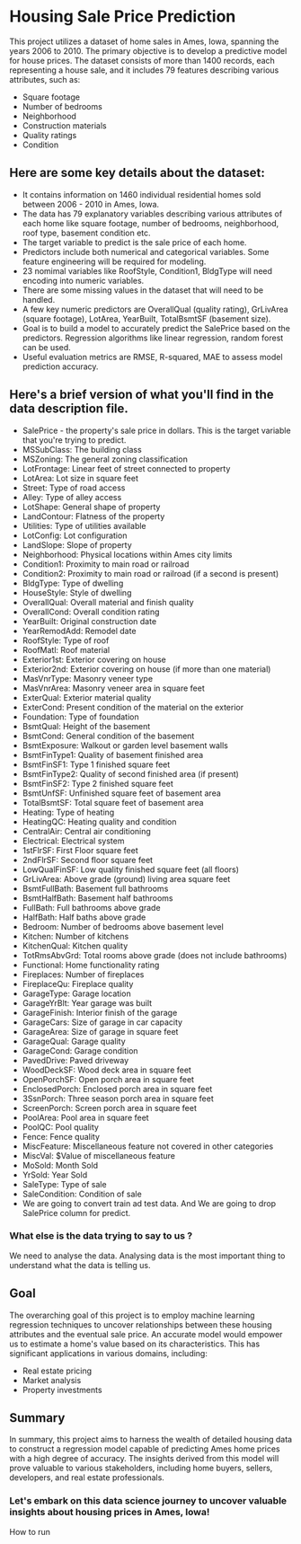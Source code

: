 # Housing Sale Price Prediction

This project utilizes a dataset of home sales in Ames, Iowa, spanning the years 2006 to 2010. The primary objective is to develop a predictive model for house prices. The dataset consists of more than 1400 records, each representing a house sale, and it includes 79 features describing various attributes, such as:

- Square footage
- Number of bedrooms
- Neighborhood
- Construction materials
- Quality ratings
- Condition

## Here are some key details about the dataset:

- It contains information on 1460 individual residential homes sold between 2006 - 2010 in Ames, Iowa.
- The data has 79 explanatory variables describing various attributes of each home like square footage, number of bedrooms, neighborhood, roof type, basement condition etc.
- The target variable to predict is the sale price of each home.
- Predictors include both numerical and categorical variables. Some feature engineering will be required for modeling.
- 23 nomimal variables like RoofStyle, Condition1, BldgType will need encoding into numeric variables.
- There are some missing values in the dataset that will need to be handled.
- A few key numeric predictors are OverallQual (quality rating), GrLivArea (square footage), LotArea, YearBuilt, TotalBsmtSF (basement size).
- Goal is to build a model to accurately predict the SalePrice based on the predictors. Regression algorithms like linear regression, random forest can be used.
- Useful evaluation metrics are RMSE, R-squared, MAE to assess model prediction accuracy.



## Here's a brief version of what you'll find in the data description file.

- SalePrice - the property's sale price in dollars. This is the target variable that you're trying to predict.
- MSSubClass: The building class
- MSZoning: The general zoning classification
- LotFrontage: Linear feet of street connected to property
- LotArea: Lot size in square feet
- Street: Type of road access
- Alley: Type of alley access
- LotShape: General shape of property
- LandContour: Flatness of the property
- Utilities: Type of utilities available
- LotConfig: Lot configuration
- LandSlope: Slope of property
- Neighborhood: Physical locations within Ames city limits
- Condition1: Proximity to main road or railroad
- Condition2: Proximity to main road or railroad (if a second is present)
- BldgType: Type of dwelling
- HouseStyle: Style of dwelling
- OverallQual: Overall material and finish quality
- OverallCond: Overall condition rating
- YearBuilt: Original construction date
- YearRemodAdd: Remodel date
- RoofStyle: Type of roof
- RoofMatl: Roof material
- Exterior1st: Exterior covering on house
- Exterior2nd: Exterior covering on house (if more than one material)
- MasVnrType: Masonry veneer type
- MasVnrArea: Masonry veneer area in square feet
- ExterQual: Exterior material quality
- ExterCond: Present condition of the material on the exterior
- Foundation: Type of foundation
- BsmtQual: Height of the basement
- BsmtCond: General condition of the basement
- BsmtExposure: Walkout or garden level basement walls
- BsmtFinType1: Quality of basement finished area
- BsmtFinSF1: Type 1 finished square feet
- BsmtFinType2: Quality of second finished area (if present)
- BsmtFinSF2: Type 2 finished square feet
- BsmtUnfSF: Unfinished square feet of basement area
- TotalBsmtSF: Total square feet of basement area
- Heating: Type of heating
- HeatingQC: Heating quality and condition
- CentralAir: Central air conditioning
- Electrical: Electrical system
- 1stFlrSF: First Floor square feet
- 2ndFlrSF: Second floor square feet
- LowQualFinSF: Low quality finished square feet (all floors)
- GrLivArea: Above grade (ground) living area square feet
- BsmtFullBath: Basement full bathrooms
- BsmtHalfBath: Basement half bathrooms
- FullBath: Full bathrooms above grade
- HalfBath: Half baths above grade
- Bedroom: Number of bedrooms above basement level
- Kitchen: Number of kitchens
- KitchenQual: Kitchen quality
- TotRmsAbvGrd: Total rooms above grade (does not include bathrooms)
- Functional: Home functionality rating
- Fireplaces: Number of fireplaces
- FireplaceQu: Fireplace quality
- GarageType: Garage location
- GarageYrBlt: Year garage was built
- GarageFinish: Interior finish of the garage
- GarageCars: Size of garage in car capacity
- GarageArea: Size of garage in square feet
- GarageQual: Garage quality
- GarageCond: Garage condition
- PavedDrive: Paved driveway
- WoodDeckSF: Wood deck area in square feet
- OpenPorchSF: Open porch area in square feet
- EnclosedPorch: Enclosed porch area in square feet
- 3SsnPorch: Three season porch area in square feet
- ScreenPorch: Screen porch area in square feet
- PoolArea: Pool area in square feet
- PoolQC: Pool quality
- Fence: Fence quality
- MiscFeature: Miscellaneous feature not covered in other categories
- MiscVal: $Value of miscellaneous feature
- MoSold: Month Sold
- YrSold: Year Sold
- SaleType: Type of sale
- SaleCondition: Condition of sale
- We are going to convert train ad test data. And We are going to drop SalePrice column for predict.

### What else is the data trying to say to us ?
We need to analyse the data. Analysing data is the most important thing to understand what the data is telling us.

## Goal

The overarching goal of this project is to employ machine learning regression techniques to uncover relationships between these housing attributes and the eventual sale price. An accurate model would empower us to estimate a home's value based on its characteristics. This has significant applications in various domains, including:

- Real estate pricing
- Market analysis
- Property investments

## Summary

In summary, this project aims to harness the wealth of detailed housing data to construct a regression model capable of predicting Ames home prices with a high degree of accuracy. The insights derived from this model will prove valuable to various stakeholders, including home buyers, sellers, developers, and real estate professionals.

### Let's embark on this data science journey to uncover valuable insights about housing prices in Ames, Iowa!

How to run

